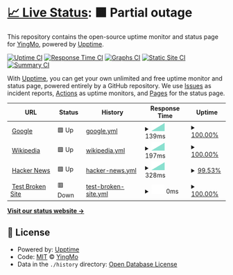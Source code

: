 # [📈 Live Status](https://stauts.yingmo.cyou): <!--live status--> **🟧 Partial outage**

This repository contains the open-source uptime monitor and status page for [YingMo](https://yingmo.cyou), powered by [Upptime](https://github.com/upptime/upptime).

[![Uptime CI](https://github.com/YingmoY/uptime-monitor-for-Yingmo/workflows/Uptime%20CI/badge.svg)](https://github.com/YingmoY/uptime-monitor-for-Yingmo/actions?query=workflow%3A%22Uptime+CI%22)
[![Response Time CI](https://github.com/YingmoY/uptime-monitor-for-Yingmo/workflows/Response%20Time%20CI/badge.svg)](https://github.com/YingmoY/uptime-monitor-for-Yingmo/actions?query=workflow%3A%22Response+Time+CI%22)
[![Graphs CI](https://github.com/YingmoY/uptime-monitor-for-Yingmo/workflows/Graphs%20CI/badge.svg)](https://github.com/YingmoY/uptime-monitor-for-Yingmo/actions?query=workflow%3A%22Graphs+CI%22)
[![Static Site CI](https://github.com/YingmoY/uptime-monitor-for-Yingmo/workflows/Static%20Site%20CI/badge.svg)](https://github.com/YingmoY/uptime-monitor-for-Yingmo/actions?query=workflow%3A%22Static+Site+CI%22)
[![Summary CI](https://github.com/YingmoY/uptime-monitor-for-Yingmo/workflows/Summary%20CI/badge.svg)](https://github.com/YingmoY/uptime-monitor-for-Yingmo/actions?query=workflow%3A%22Summary+CI%22)

With [Upptime](https://upptime.js.org), you can get your own unlimited and free uptime monitor and status page, powered entirely by a GitHub repository. We use [Issues](https://github.com/YingmoY/uptime-monitor-for-Yingmo/issues) as incident reports, [Actions](https://github.com/YingmoY/uptime-monitor-for-Yingmo/actions) as uptime monitors, and [Pages](https://stauts.yingmo.cyou) for the status page.

<!--start: status pages-->
<!-- This summary is generated by Upptime (https://github.com/upptime/upptime) -->
<!-- Do not edit this manually, your changes will be overwritten -->
<!-- prettier-ignore -->
| URL | Status | History | Response Time | Uptime |
| --- | ------ | ------- | ------------- | ------ |
| <img alt="" src="https://favicons.githubusercontent.com/www.google.com" height="13"> [Google](https://www.google.com) | 🟩 Up | [google.yml](https://github.com/YingmoY/uptime-monitor-for-Yingmo/commits/HEAD/history/google.yml) | <details><summary><img alt="Response time graph" src="./graphs/google/response-time-week.png" height="20"> 139ms</summary><br><a href="https://stauts.yingmo.cyou/history/google"><img alt="Response time 139" src="https://img.shields.io/endpoint?url=https%3A%2F%2Fraw.githubusercontent.com%2FYingmoY%2Fuptime-monitor-for-Yingmo%2FHEAD%2Fapi%2Fgoogle%2Fresponse-time.json"></a><br><a href="https://stauts.yingmo.cyou/history/google"><img alt="24-hour response time 86" src="https://img.shields.io/endpoint?url=https%3A%2F%2Fraw.githubusercontent.com%2FYingmoY%2Fuptime-monitor-for-Yingmo%2FHEAD%2Fapi%2Fgoogle%2Fresponse-time-day.json"></a><br><a href="https://stauts.yingmo.cyou/history/google"><img alt="7-day response time 139" src="https://img.shields.io/endpoint?url=https%3A%2F%2Fraw.githubusercontent.com%2FYingmoY%2Fuptime-monitor-for-Yingmo%2FHEAD%2Fapi%2Fgoogle%2Fresponse-time-week.json"></a><br><a href="https://stauts.yingmo.cyou/history/google"><img alt="30-day response time 139" src="https://img.shields.io/endpoint?url=https%3A%2F%2Fraw.githubusercontent.com%2FYingmoY%2Fuptime-monitor-for-Yingmo%2FHEAD%2Fapi%2Fgoogle%2Fresponse-time-month.json"></a><br><a href="https://stauts.yingmo.cyou/history/google"><img alt="1-year response time 139" src="https://img.shields.io/endpoint?url=https%3A%2F%2Fraw.githubusercontent.com%2FYingmoY%2Fuptime-monitor-for-Yingmo%2FHEAD%2Fapi%2Fgoogle%2Fresponse-time-year.json"></a></details> | <details><summary><a href="https://stauts.yingmo.cyou/history/google">100.00%</a></summary><a href="https://stauts.yingmo.cyou/history/google"><img alt="All-time uptime 100.00%" src="https://img.shields.io/endpoint?url=https%3A%2F%2Fraw.githubusercontent.com%2FYingmoY%2Fuptime-monitor-for-Yingmo%2FHEAD%2Fapi%2Fgoogle%2Fuptime.json"></a><br><a href="https://stauts.yingmo.cyou/history/google"><img alt="24-hour uptime 100.00%" src="https://img.shields.io/endpoint?url=https%3A%2F%2Fraw.githubusercontent.com%2FYingmoY%2Fuptime-monitor-for-Yingmo%2FHEAD%2Fapi%2Fgoogle%2Fuptime-day.json"></a><br><a href="https://stauts.yingmo.cyou/history/google"><img alt="7-day uptime 100.00%" src="https://img.shields.io/endpoint?url=https%3A%2F%2Fraw.githubusercontent.com%2FYingmoY%2Fuptime-monitor-for-Yingmo%2FHEAD%2Fapi%2Fgoogle%2Fuptime-week.json"></a><br><a href="https://stauts.yingmo.cyou/history/google"><img alt="30-day uptime 100.00%" src="https://img.shields.io/endpoint?url=https%3A%2F%2Fraw.githubusercontent.com%2FYingmoY%2Fuptime-monitor-for-Yingmo%2FHEAD%2Fapi%2Fgoogle%2Fuptime-month.json"></a><br><a href="https://stauts.yingmo.cyou/history/google"><img alt="1-year uptime 100.00%" src="https://img.shields.io/endpoint?url=https%3A%2F%2Fraw.githubusercontent.com%2FYingmoY%2Fuptime-monitor-for-Yingmo%2FHEAD%2Fapi%2Fgoogle%2Fuptime-year.json"></a></details>
| <img alt="" src="https://favicons.githubusercontent.com/en.wikipedia.org" height="13"> [Wikipedia](https://en.wikipedia.org) | 🟩 Up | [wikipedia.yml](https://github.com/YingmoY/uptime-monitor-for-Yingmo/commits/HEAD/history/wikipedia.yml) | <details><summary><img alt="Response time graph" src="./graphs/wikipedia/response-time-week.png" height="20"> 197ms</summary><br><a href="https://stauts.yingmo.cyou/history/wikipedia"><img alt="Response time 197" src="https://img.shields.io/endpoint?url=https%3A%2F%2Fraw.githubusercontent.com%2FYingmoY%2Fuptime-monitor-for-Yingmo%2FHEAD%2Fapi%2Fwikipedia%2Fresponse-time.json"></a><br><a href="https://stauts.yingmo.cyou/history/wikipedia"><img alt="24-hour response time 220" src="https://img.shields.io/endpoint?url=https%3A%2F%2Fraw.githubusercontent.com%2FYingmoY%2Fuptime-monitor-for-Yingmo%2FHEAD%2Fapi%2Fwikipedia%2Fresponse-time-day.json"></a><br><a href="https://stauts.yingmo.cyou/history/wikipedia"><img alt="7-day response time 197" src="https://img.shields.io/endpoint?url=https%3A%2F%2Fraw.githubusercontent.com%2FYingmoY%2Fuptime-monitor-for-Yingmo%2FHEAD%2Fapi%2Fwikipedia%2Fresponse-time-week.json"></a><br><a href="https://stauts.yingmo.cyou/history/wikipedia"><img alt="30-day response time 197" src="https://img.shields.io/endpoint?url=https%3A%2F%2Fraw.githubusercontent.com%2FYingmoY%2Fuptime-monitor-for-Yingmo%2FHEAD%2Fapi%2Fwikipedia%2Fresponse-time-month.json"></a><br><a href="https://stauts.yingmo.cyou/history/wikipedia"><img alt="1-year response time 197" src="https://img.shields.io/endpoint?url=https%3A%2F%2Fraw.githubusercontent.com%2FYingmoY%2Fuptime-monitor-for-Yingmo%2FHEAD%2Fapi%2Fwikipedia%2Fresponse-time-year.json"></a></details> | <details><summary><a href="https://stauts.yingmo.cyou/history/wikipedia">100.00%</a></summary><a href="https://stauts.yingmo.cyou/history/wikipedia"><img alt="All-time uptime 100.00%" src="https://img.shields.io/endpoint?url=https%3A%2F%2Fraw.githubusercontent.com%2FYingmoY%2Fuptime-monitor-for-Yingmo%2FHEAD%2Fapi%2Fwikipedia%2Fuptime.json"></a><br><a href="https://stauts.yingmo.cyou/history/wikipedia"><img alt="24-hour uptime 100.00%" src="https://img.shields.io/endpoint?url=https%3A%2F%2Fraw.githubusercontent.com%2FYingmoY%2Fuptime-monitor-for-Yingmo%2FHEAD%2Fapi%2Fwikipedia%2Fuptime-day.json"></a><br><a href="https://stauts.yingmo.cyou/history/wikipedia"><img alt="7-day uptime 100.00%" src="https://img.shields.io/endpoint?url=https%3A%2F%2Fraw.githubusercontent.com%2FYingmoY%2Fuptime-monitor-for-Yingmo%2FHEAD%2Fapi%2Fwikipedia%2Fuptime-week.json"></a><br><a href="https://stauts.yingmo.cyou/history/wikipedia"><img alt="30-day uptime 100.00%" src="https://img.shields.io/endpoint?url=https%3A%2F%2Fraw.githubusercontent.com%2FYingmoY%2Fuptime-monitor-for-Yingmo%2FHEAD%2Fapi%2Fwikipedia%2Fuptime-month.json"></a><br><a href="https://stauts.yingmo.cyou/history/wikipedia"><img alt="1-year uptime 100.00%" src="https://img.shields.io/endpoint?url=https%3A%2F%2Fraw.githubusercontent.com%2FYingmoY%2Fuptime-monitor-for-Yingmo%2FHEAD%2Fapi%2Fwikipedia%2Fuptime-year.json"></a></details>
| <img alt="" src="https://favicons.githubusercontent.com/news.ycombinator.com" height="13"> [Hacker News](https://news.ycombinator.com) | 🟩 Up | [hacker-news.yml](https://github.com/YingmoY/uptime-monitor-for-Yingmo/commits/HEAD/history/hacker-news.yml) | <details><summary><img alt="Response time graph" src="./graphs/hacker-news/response-time-week.png" height="20"> 328ms</summary><br><a href="https://stauts.yingmo.cyou/history/hacker-news"><img alt="Response time 328" src="https://img.shields.io/endpoint?url=https%3A%2F%2Fraw.githubusercontent.com%2FYingmoY%2Fuptime-monitor-for-Yingmo%2FHEAD%2Fapi%2Fhacker-news%2Fresponse-time.json"></a><br><a href="https://stauts.yingmo.cyou/history/hacker-news"><img alt="24-hour response time 425" src="https://img.shields.io/endpoint?url=https%3A%2F%2Fraw.githubusercontent.com%2FYingmoY%2Fuptime-monitor-for-Yingmo%2FHEAD%2Fapi%2Fhacker-news%2Fresponse-time-day.json"></a><br><a href="https://stauts.yingmo.cyou/history/hacker-news"><img alt="7-day response time 328" src="https://img.shields.io/endpoint?url=https%3A%2F%2Fraw.githubusercontent.com%2FYingmoY%2Fuptime-monitor-for-Yingmo%2FHEAD%2Fapi%2Fhacker-news%2Fresponse-time-week.json"></a><br><a href="https://stauts.yingmo.cyou/history/hacker-news"><img alt="30-day response time 328" src="https://img.shields.io/endpoint?url=https%3A%2F%2Fraw.githubusercontent.com%2FYingmoY%2Fuptime-monitor-for-Yingmo%2FHEAD%2Fapi%2Fhacker-news%2Fresponse-time-month.json"></a><br><a href="https://stauts.yingmo.cyou/history/hacker-news"><img alt="1-year response time 328" src="https://img.shields.io/endpoint?url=https%3A%2F%2Fraw.githubusercontent.com%2FYingmoY%2Fuptime-monitor-for-Yingmo%2FHEAD%2Fapi%2Fhacker-news%2Fresponse-time-year.json"></a></details> | <details><summary><a href="https://stauts.yingmo.cyou/history/hacker-news">99.53%</a></summary><a href="https://stauts.yingmo.cyou/history/hacker-news"><img alt="All-time uptime 99.99%" src="https://img.shields.io/endpoint?url=https%3A%2F%2Fraw.githubusercontent.com%2FYingmoY%2Fuptime-monitor-for-Yingmo%2FHEAD%2Fapi%2Fhacker-news%2Fuptime.json"></a><br><a href="https://stauts.yingmo.cyou/history/hacker-news"><img alt="24-hour uptime 100.00%" src="https://img.shields.io/endpoint?url=https%3A%2F%2Fraw.githubusercontent.com%2FYingmoY%2Fuptime-monitor-for-Yingmo%2FHEAD%2Fapi%2Fhacker-news%2Fuptime-day.json"></a><br><a href="https://stauts.yingmo.cyou/history/hacker-news"><img alt="7-day uptime 99.53%" src="https://img.shields.io/endpoint?url=https%3A%2F%2Fraw.githubusercontent.com%2FYingmoY%2Fuptime-monitor-for-Yingmo%2FHEAD%2Fapi%2Fhacker-news%2Fuptime-week.json"></a><br><a href="https://stauts.yingmo.cyou/history/hacker-news"><img alt="30-day uptime 99.89%" src="https://img.shields.io/endpoint?url=https%3A%2F%2Fraw.githubusercontent.com%2FYingmoY%2Fuptime-monitor-for-Yingmo%2FHEAD%2Fapi%2Fhacker-news%2Fuptime-month.json"></a><br><a href="https://stauts.yingmo.cyou/history/hacker-news"><img alt="1-year uptime 99.99%" src="https://img.shields.io/endpoint?url=https%3A%2F%2Fraw.githubusercontent.com%2FYingmoY%2Fuptime-monitor-for-Yingmo%2FHEAD%2Fapi%2Fhacker-news%2Fuptime-year.json"></a></details>
| <img alt="" src="https://favicons.githubusercontent.com/thissitedoesnotexist.koj.co" height="13"> [Test Broken Site](https://thissitedoesnotexist.koj.co) | 🟥 Down | [test-broken-site.yml](https://github.com/YingmoY/uptime-monitor-for-Yingmo/commits/HEAD/history/test-broken-site.yml) | <details><summary><img alt="Response time graph" src="./graphs/test-broken-site/response-time-week.png" height="20"> 0ms</summary><br><a href="https://stauts.yingmo.cyou/history/test-broken-site"><img alt="Response time 0" src="https://img.shields.io/endpoint?url=https%3A%2F%2Fraw.githubusercontent.com%2FYingmoY%2Fuptime-monitor-for-Yingmo%2FHEAD%2Fapi%2Ftest-broken-site%2Fresponse-time.json"></a><br><a href="https://stauts.yingmo.cyou/history/test-broken-site"><img alt="24-hour response time 0" src="https://img.shields.io/endpoint?url=https%3A%2F%2Fraw.githubusercontent.com%2FYingmoY%2Fuptime-monitor-for-Yingmo%2FHEAD%2Fapi%2Ftest-broken-site%2Fresponse-time-day.json"></a><br><a href="https://stauts.yingmo.cyou/history/test-broken-site"><img alt="7-day response time 0" src="https://img.shields.io/endpoint?url=https%3A%2F%2Fraw.githubusercontent.com%2FYingmoY%2Fuptime-monitor-for-Yingmo%2FHEAD%2Fapi%2Ftest-broken-site%2Fresponse-time-week.json"></a><br><a href="https://stauts.yingmo.cyou/history/test-broken-site"><img alt="30-day response time 0" src="https://img.shields.io/endpoint?url=https%3A%2F%2Fraw.githubusercontent.com%2FYingmoY%2Fuptime-monitor-for-Yingmo%2FHEAD%2Fapi%2Ftest-broken-site%2Fresponse-time-month.json"></a><br><a href="https://stauts.yingmo.cyou/history/test-broken-site"><img alt="1-year response time 0" src="https://img.shields.io/endpoint?url=https%3A%2F%2Fraw.githubusercontent.com%2FYingmoY%2Fuptime-monitor-for-Yingmo%2FHEAD%2Fapi%2Ftest-broken-site%2Fresponse-time-year.json"></a></details> | <details><summary><a href="https://stauts.yingmo.cyou/history/test-broken-site">100.00%</a></summary><a href="https://stauts.yingmo.cyou/history/test-broken-site"><img alt="All-time uptime 100.00%" src="https://img.shields.io/endpoint?url=https%3A%2F%2Fraw.githubusercontent.com%2FYingmoY%2Fuptime-monitor-for-Yingmo%2FHEAD%2Fapi%2Ftest-broken-site%2Fuptime.json"></a><br><a href="https://stauts.yingmo.cyou/history/test-broken-site"><img alt="24-hour uptime 100.00%" src="https://img.shields.io/endpoint?url=https%3A%2F%2Fraw.githubusercontent.com%2FYingmoY%2Fuptime-monitor-for-Yingmo%2FHEAD%2Fapi%2Ftest-broken-site%2Fuptime-day.json"></a><br><a href="https://stauts.yingmo.cyou/history/test-broken-site"><img alt="7-day uptime 100.00%" src="https://img.shields.io/endpoint?url=https%3A%2F%2Fraw.githubusercontent.com%2FYingmoY%2Fuptime-monitor-for-Yingmo%2FHEAD%2Fapi%2Ftest-broken-site%2Fuptime-week.json"></a><br><a href="https://stauts.yingmo.cyou/history/test-broken-site"><img alt="30-day uptime 100.00%" src="https://img.shields.io/endpoint?url=https%3A%2F%2Fraw.githubusercontent.com%2FYingmoY%2Fuptime-monitor-for-Yingmo%2FHEAD%2Fapi%2Ftest-broken-site%2Fuptime-month.json"></a><br><a href="https://stauts.yingmo.cyou/history/test-broken-site"><img alt="1-year uptime 100.00%" src="https://img.shields.io/endpoint?url=https%3A%2F%2Fraw.githubusercontent.com%2FYingmoY%2Fuptime-monitor-for-Yingmo%2FHEAD%2Fapi%2Ftest-broken-site%2Fuptime-year.json"></a></details>

<!--end: status pages-->

[**Visit our status website →**](https://stauts.yingmo.cyou)

## 📄 License

- Powered by: [Upptime](https://github.com/upptime/upptime)
- Code: [MIT](./LICENSE) © [YingMo](https://yingmo.cyou)
- Data in the `./history` directory: [Open Database License](https://opendatacommons.org/licenses/odbl/1-0/)
